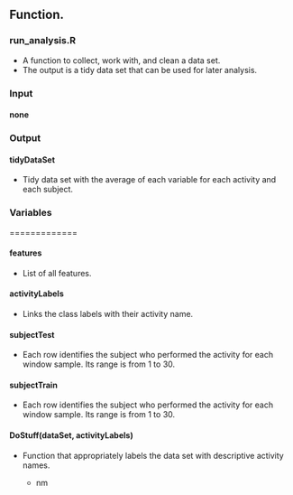 ## Function.

### run_analysis.R

  * A function to collect, work with, and clean a data set. 
  * The output is a tidy data set that can be used for later analysis.

  ### Input

  #### none

  ### Output

  #### tidyDataSet

  * Tidy data set with the average of each variable for each activity and each subject. 

### Variables
=============

#### features

 * List of all features.

#### activityLabels

 * Links the class labels with their activity name.

#### subjectTest

 * Each row identifies the subject who performed the activity for each window sample. Its range is from 1 to 30. 

#### subjectTrain

* Each row identifies the subject who performed the activity for each window sample. Its range is from 1 to 30. 

#### DoStuff(dataSet, activityLabels)

* Function that appropriately labels the data set with descriptive activity names.
  
  * nm
